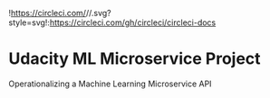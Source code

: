 !https://circleci.com/<gh>/<ade-mola>/<udacity-ml-microservice>.svg?style=svg!:https://circleci.com/gh/circleci/circleci-docs

# Udacity ML Microservice Project
Operationalizing a Machine Learning Microservice API
